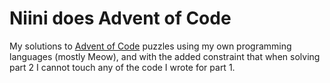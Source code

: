 # Niini does Advent of Code

My solutions to [Advent of Code](https://adventofcode.com/) puzzles using
my own programming languages (mostly Meow), and with the added constraint
that when solving part 2 I cannot touch any of the code I wrote for part 1.
